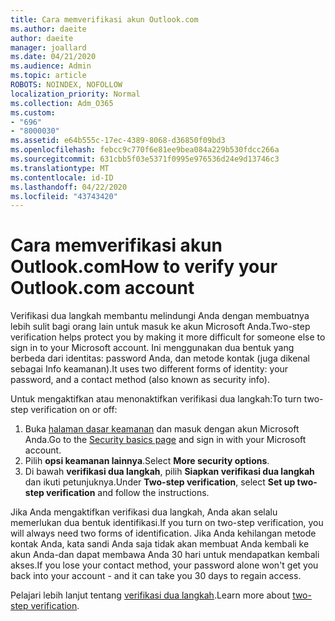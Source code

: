 ```yaml
---
title: Cara memverifikasi akun Outlook.com
ms.author: daeite
author: daeite
manager: joallard
ms.date: 04/21/2020
ms.audience: Admin
ms.topic: article
ROBOTS: NOINDEX, NOFOLLOW
localization_priority: Normal
ms.collection: Adm_O365
ms.custom:
- "696"
- "8000030"
ms.assetid: e64b555c-17ec-4389-8068-d36850f09bd3
ms.openlocfilehash: febcc9c770f6e81ee9bea084a229b530fdcc266a
ms.sourcegitcommit: 631cbb5f03e5371f0995e976536d24e9d13746c3
ms.translationtype: MT
ms.contentlocale: id-ID
ms.lasthandoff: 04/22/2020
ms.locfileid: "43743420"
---
```

# <a name="how-to-verify-your-outlookcom-account"></a><span data-ttu-id="70ae9-102">Cara memverifikasi akun Outlook.com</span><span class="sxs-lookup"><span data-stu-id="70ae9-102">How to verify your Outlook.com account</span></span>

<span data-ttu-id="70ae9-103">Verifikasi dua langkah membantu melindungi Anda dengan membuatnya lebih sulit bagi orang lain untuk masuk ke akun Microsoft Anda.</span><span class="sxs-lookup"><span data-stu-id="70ae9-103">Two-step verification helps protect you by making it more difficult for someone else to sign in to your Microsoft account.</span></span> <span data-ttu-id="70ae9-104">Ini menggunakan dua bentuk yang berbeda dari identitas: password Anda, dan metode kontak (juga dikenal sebagai Info keamanan).</span><span class="sxs-lookup"><span data-stu-id="70ae9-104">It uses two different forms of identity: your password, and a contact method (also known as security info).</span></span>
  
<span data-ttu-id="70ae9-105">Untuk mengaktifkan atau menonaktifkan verifikasi dua langkah:</span><span class="sxs-lookup"><span data-stu-id="70ae9-105">To turn two-step verification on or off:</span></span>
  
1. <span data-ttu-id="70ae9-106">Buka [halaman dasar keamanan](https://go.microsoft.com/fwlink/?linkid=842325) dan masuk dengan akun Microsoft Anda.</span><span class="sxs-lookup"><span data-stu-id="70ae9-106">Go to the [Security basics page](https://go.microsoft.com/fwlink/?linkid=842325) and sign in with your Microsoft account.</span></span>
2. <span data-ttu-id="70ae9-107">Pilih **opsi keamanan lainnya**.</span><span class="sxs-lookup"><span data-stu-id="70ae9-107">Select **More security options**.</span></span>
3. <span data-ttu-id="70ae9-108">Di bawah **verifikasi dua langkah**, pilih **Siapkan verifikasi dua langkah** dan ikuti petunjuknya.</span><span class="sxs-lookup"><span data-stu-id="70ae9-108">Under **Two-step verification**, select **Set up two-step verification** and follow the instructions.</span></span>

<span data-ttu-id="70ae9-109">Jika Anda mengaktifkan verifikasi dua langkah, Anda akan selalu memerlukan dua bentuk identifikasi.</span><span class="sxs-lookup"><span data-stu-id="70ae9-109">If you turn on two-step verification, you will always need two forms of identification.</span></span> <span data-ttu-id="70ae9-110">Jika Anda kehilangan metode kontak Anda, kata sandi Anda saja tidak akan membuat Anda kembali ke akun Anda-dan dapat membawa Anda 30 hari untuk mendapatkan kembali akses.</span><span class="sxs-lookup"><span data-stu-id="70ae9-110">If you lose your contact method, your password alone won't get you back into your account - and it can take you 30 days to regain access.</span></span>
  
<span data-ttu-id="70ae9-111">Pelajari lebih lanjut tentang [verifikasi dua langkah](https://go.microsoft.com/fwlink/?linkid=872270).</span><span class="sxs-lookup"><span data-stu-id="70ae9-111">Learn more about [two-step verification](https://go.microsoft.com/fwlink/?linkid=872270).</span></span>
  